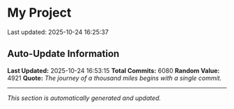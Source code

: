 # My Project


Last updated: 2025-10-24 16:25:37







































































































































































































































































































































































































































































































































































































































































































































































































































































































































































































































































































































































































































































































































































































































































































































































































































































































































































































































































































































































































































































































































































































































































































































































































































































































































































































































































































































































































































































































































































































































































































































































































































































































































































































































































































































































































































































































































































































































































































































































































































































































































































































































































































































































































































































































































































































































































































































































































































































































































































































































































































































































































































































































































































































































































































































































































































































































































































































































































































































































































































































































































































































































































































































































































































































































































































































































































































































## Auto-Update Information

**Last Updated:** 2025-10-24 16:53:15
**Total Commits:** 6080
**Random Value:** 4921
**Quote:** _The journey of a thousand miles begins with a single commit._

---
_This section is automatically generated and updated._